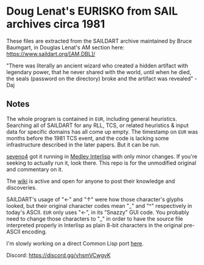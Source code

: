 # Doug Lenat's EURISKO from SAIL archives circa 1981

These files are extracted from the SAILDART archive maintained by Bruce Baumgart, in Douglas Lenat's AM section here: https://www.saildart.org/[AM,DBL]/ 

"There was literally an ancient wizard who created a hidden artifact with legendary power, that he never shared with the world, until when he died, the seals (password on the directory) broke and the artifact was revealed" - Daj

## Notes

The whole program is contained in `EUR`, including general heuristics. Searching all of SAILDART for any RLL, TCS, or related heuristics & input data for specific domains has all come up empty. The timestamp on `EUR` was months before the 1981 TCS event, and the code is lacking some infrastructure described in the later papers. But it can be run.

[seveno4](https://github.com/seveno4/EURISKO) got it running in [Medley Interlisp](https://interlisp.org/) with only minor changes. If you're seeking to actually run it, look there. This repo is for the unmodified original and commentary on it.

The [wiki](https://github.com/white-flame/eurisko/wiki) is active and open for anyone to post their knowledge and discoveries.

SAILDART's usage of "←" and "↑" were how those character's glyphs looked, but their original character codes mean "\_" and "^" respectively in today's ASCII. `EUR` only uses "←", in its "Snazzy" GUI code. You probably need to change those characters to "\_" in order to have the source file interpreted properly in Interlisp as plain 8-bit characters in the original pre-ASCII encoding.

I'm slowly working on a direct Common Lisp port [here](https://github.com/white-flame/eurisclo/).

Discord: https://discord.gg/vhsmVCwgvK
